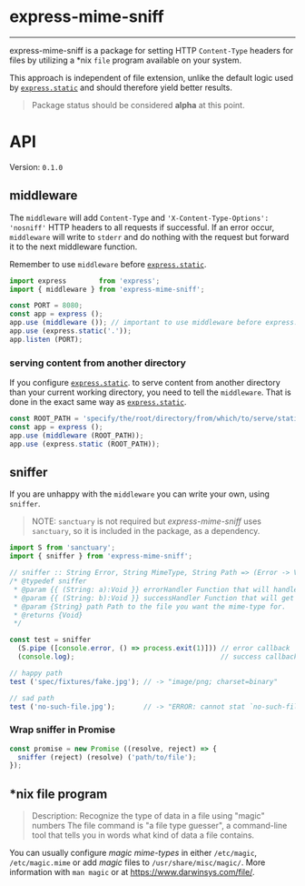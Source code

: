 # express-mime-sniff

-------------------------------------------------------------------------------

express-mime-sniff is a package for setting HTTP `Content-Type` headers for
files by utilizing a *nix `file` program available on your system.

This approach is independent of file extension, unlike the default logic used
by [`express.static`][express.static] and should therefore yield better results.

> Package status should be considered **alpha** at this point.

# API

Version: `0.1.0`


## middleware

The `middleware` will add `Content-Type` and `'X-Content-Type-Options': 'nosniff'`
HTTP headers to all requests if successful. If an error occur, `middleware` will
write to `stderr` and do nothing with the request but forward it to the next
middleware function.

Remember to use `middleware` before [`express.static`][express.static].

```js
import express        from 'express';
import { middleware } from 'express-mime-sniff';

const PORT = 8080;
const app = express ();
app.use (middleware ()); // important to use middleware before express.static
app.use (express.static('.'));
app.listen (PORT);
```

### serving content from another directory

If you configure [`express.static`][express.static].
to serve content from another directory than your current working directory, you need
to tell the `middleware`. That is done in the exact same way as
[`express.static`][express.static].

```js
const ROOT_PATH = 'specify/the/root/directory/from/which/to/serve/static/assets';
const app = express ();
app.use (middleware (ROOT_PATH));
app.use (express.static (ROOT_PATH));
```


## sniffer

If you are unhappy with the `middleware` you can write your own, using `sniffer`.

> NOTE: `sanctuary` is not required but _express-mime-sniff_ uses `sanctuary`,
> so it is included in the package, as a dependency.

```js
import S from 'sanctuary';
import { sniffer } from 'express-mime-sniff';

// sniffer :: String Error, String MimeType, String Path => (Error -> Void) -> (MimeType -> Void) -> Path -> Void
/* @typedef sniffer
 * @param {{ (String: a):Void }} errorHandler Function that will handle an error.
 * @param {{ (String: b):Void }} successHandler Function that will get mime-type for `path`.
 * @param {String} path Path to the file you want the mime-type for.
 * @returns {Void}
 */

const test = sniffer
  (S.pipe ([console.error, () => process.exit(1)])) // error callback
  (console.log);                                    // success callback

// happy path
test ('spec/fixtures/fake.jpg'); // -> "image/png; charset=binary"

// sad path
test ('no-such-file.jpg');       // -> "ERROR: cannot stat `no-such-file.jpg' (No such file or directory)"
```

### Wrap sniffer in Promise

```js
const promise = new Promise ((resolve, reject) => {
  sniffer (reject) (resolve) ('path/to/file');
});
```


## *nix file program

> Description: Recognize the type of data in a file using "magic" numbers
> The file command is "a file type guesser", a command-line tool that
> tells you in words what kind of data a file contains.

You can usually configure _magic mime-types_ in either `/etc/magic`,
`/etc/magic.mime` or add _magic_ files to `/usr/share/misc/magic/`.
More information with `man magic` or at https://www.darwinsys.com/file/.


[express.static]: http://expressjs.com/en/4x/api.html#express.static

